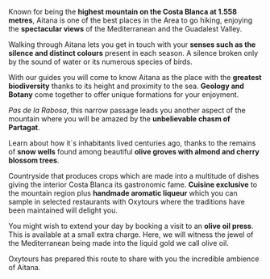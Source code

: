 Known for being the **highest mountain on the Costa Blanca at 1.558 metres**,
Aitana is one of the best places in the Area to go hiking, enjoying the
**spectacular views** of the Mediterranean and the Guadalest Valley.

Walking through Aitana lets you get in touch with your **senses such as the
silence and distinct colours** present in each season. A silence broken only by
the sound of water or its numerous species of birds.

With our guides you will come to know Aitana as the place with the **greatest
biodiversity** thanks to its height and proximity to the sea. **Geology and
Botany** come together to offer unique formations for your enjoyment.

_Pas de la Rabosa_, this narrow passage leads you another aspect of the mountain
where you will be amazed by the **unbelievable chasm of Partagat**.

Learn about how it´s inhabitants lived centuries ago, thanks to the remains of
**snow wells** found among beautiful **olive groves with almond and cherry
blossom trees**.

Countryside that produces crops which are made into a multitude of dishes giving
the interior Costa Blanca its gastronomic fame. **Cuisine exclusive** to the
mountain region plus **handmade aromatic liqueur** which you can sample in
selected restaurants with Oxytours where the traditions have been maintained
will delight you.

You might wish to extend your day by booking a visit to an **olive oil press**.
This is available at a small extra charge. Here, we will witness the jewel of
the Mediterranean being made into the liquid gold we call olive oil.

Oxytours has prepared this route to share with you the incredible ambience of
Aitana.
